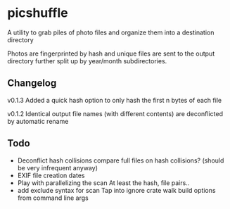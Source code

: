 
# picshuffle
A utility to grab piles of photo files and organize them into a destination directory

Photos are fingerprinted by hash and unique files are sent to the output directory
further split up by year/month subdirectories.

## Changelog
v0.1.3
Added a quick hash option to only hash the first n bytes of each file

v0.1.2
Identical output file names (with different contents) are deconflicted by automatic rename

## Todo

* Deconflict hash collisions
compare full files on hash collisions? (should be very infrequent anyway)
* EXIF file creation dates 
* Play with parallelizing the scan
At least the hash, file pairs..
* add exclude syntax for scan
Tap into ignore crate walk build options from command line args

